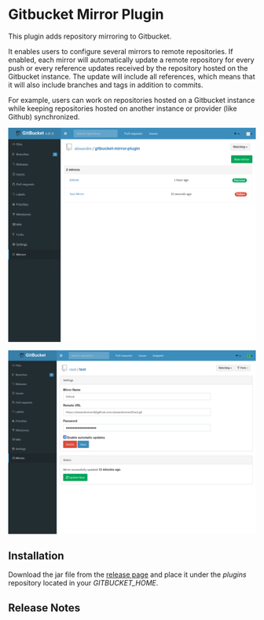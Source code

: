 # Gitbucket Mirror Plugin

This plugin adds repository mirroring to Gitbucket.

It enables users to configure several mirrors to remote repositories. If
enabled, each mirror will automatically update a remote repository for every
push or every reference updates received by the repository hosted on the
Gitbucket instance. The update will include all references, which means that
it will also include branches and tags in addition to commits.

For example, users can work on repositories hosted on a Gitbucket instance
while keeping repositories hosted on another instance or provider (like
Github) synchronized.

![Mirror List](gitbucket-mirror-plugin_list.png)

![Mirror View](gitbucket-mirror-plugin_view.png)

## Installation

Download the jar file from the 
[release page](https://github.com/alexandremenif/gitbucket-mirror-plugin/releases)
and place it under the *plugins* repository located in your
*GITBUCKET_HOME*.

## Release Notes